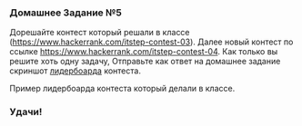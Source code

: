 ### Домашнее Задание №5

Дорешайте контест который решали в классе (https://www.hackerrank.com/itstep-contest-03).
Далее новый контест по ссылке https://www.hackerrank.com/itstep-contest-04.
Как только вы решите хоть одну задачу,
Отправьте как ответ на домашнее задание скриншот [лидербоарда](https://www.hackerrank.com/itstep-contest-04/leaderboard)
контеста.

Пример лидербоарда контеста который делали в классе.


### Удачи!
